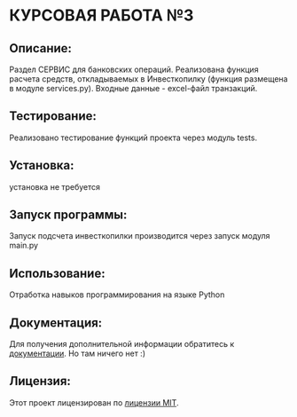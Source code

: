 #  КУРСОВАЯ РАБОТА №3

## Описание:

Раздел СЕРВИС для банковских операций.
Реализована функция расчета средств, откладываемых в Инвесткопилку (функция размещена в модуле services.py).
Входные данные - excel-файл транзакций.

## Тестирование:
Реализовано тестирование функций проекта через модуль tests.

## Установка:

установка не требуется

## Запуск программы:

Запуск подсчета инвесткопилки производится через запуск модуля main.py

## Использование:

Отработка навыков программирования на языке Python

## Документация:

Для получения дополнительной информации обратитесь к [документации](docs/README.md). Но там ничего нет :)

## Лицензия:

Этот проект лицензирован по [лицензии MIT](LICENSE).